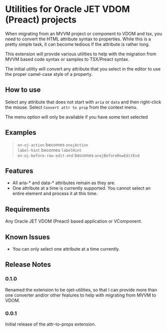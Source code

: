 # Utilities for Oracle JET VDOM (Preact) projects

When migrating from an MVVM project or component to VDOM and tsx, you need to convert the HTML attribute syntax to properties.  While this is a pretty simple task, it can become tedious if the attribute is rather long.

This extension will provide various utilities to help with the migration from MVVM based code syntax or samples to TSX/Preact syntax.

The initial utility will convert any attribute that you select in the editor to use the proper camel-case style of a property.

## How to use

Select any attribute that does not start with `aria` or `data` and then right-click the mouse.  Select `Convert attr to prop` from the context menu.

The menu option will only be available if you have some text selected

## Examples 
> `on-oj-action` becomes `onojAction` </br>
  `label-hint` becomes `labelHint` </br>
  `on-oj-before-row-edit-end` becomes `onojBeforeRowEditEnd`

## Features

* All aria-* and data-* attributes remain as they are.
* One attribute at a time is currently supported.  You cannot select an entire element and process it at this time.

## Requirements

Any Oracle JET VDOM (Preact) based application or VComponent.


## Known Issues

* You can only select one attribute at a time currently.

## Release Notes


### 0.1.0

Renamed the extension to be ojet-utilities, so that I can provide more than one converter and/or other features to help with migrating from MVVM to VDOM.

### 0.0.1

Initial release of the attr-to-props extension.


